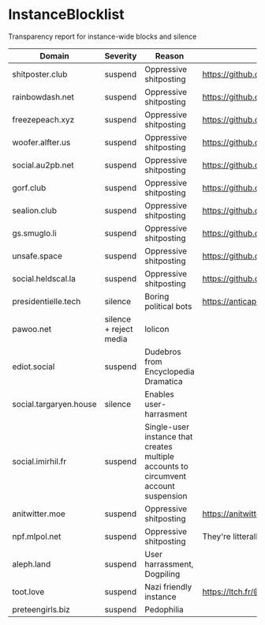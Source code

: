 # InstanceBlocklist
Transparency report for instance-wide blocks and silence

| Domain          | Severity | Reason                 | More informations |
| --------------- | -------- | ---------------------- | ----------------- |
| shitposter.club | suspend  | Oppressive shitposting | https://github.com/nolanlawson/blocked-on-mastodon
| rainbowdash.net | suspend  | Oppressive shitposting | https://github.com/nolanlawson/blocked-on-mastodon
| freezepeach.xyz	| suspend | Oppressive shitposting | https://github.com/nolanlawson/blocked-on-mastodon
| woofer.alfter.us | suspend | Oppressive shitposting | https://github.com/nolanlawson/blocked-on-mastodon
| social.au2pb.net |	suspend | Oppressive shitposting | https://github.com/nolanlawson/blocked-on-mastodon
| gorf.club | suspend | Oppressive shitposting | https://github.com/nolanlawson/blocked-on-mastodon
| sealion.club | suspend | Oppressive shitposting | https://github.com/nolanlawson/blocked-on-mastodon
| gs.smuglo.li | suspend | Oppressive shitposting | https://github.com/nolanlawson/blocked-on-mastodon
| unsafe.space | suspend | Oppressive shitposting | https://github.com/nolanlawson/blocked-on-mastodon
| social.heldscal.la | suspend | Oppressive shitposting | https://github.com/nolanlawson/blocked-on-mastodon
| presidentielle.tech | silence | Boring political bots | https://anticapitalist.party/users/corzntin/updates/4778 |
| pawoo.net | silence + reject media | lolicon | |
| ediot.social | suspend | Dudebros from Encyclopedia Dramatica | |
| social.targaryen.house | silence | Enables user-harrasment | |
| social.imirhil.fr | suspend | Single-user instance that creates multiple accounts to circumvent account suspension | |
| anitwitter.moe | suspend | Oppressive shitposting | https://anitwitter.moe/about/more |
| npf.mlpol.net | suspend | Oppressive shitposting | They're litterally nazis |
| aleph.land | suspend | User harrassment, Dogpiling |  |
| toot.love |suspend | Nazi friendly instance | https://ltch.fr/@Alda/98997706007765153 |
| preteengirls.biz | suspend | Pedophilia | |
